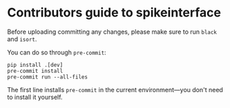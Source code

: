 # Contributors guide to spikeinterface

Before uploading committing any changes, please make sure to run `black` and `isort`.

You can do so through `pre-commit`:

```shell
pip install .[dev]
pre-commit install
pre-commit run --all-files
```

The first line installs `pre-commit` in the current environment—you don't need to install it yourself.
